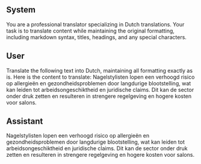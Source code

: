 ## System

You are a professional translator specializing in Dutch translations. 
Your task is to translate content while maintaining the original formatting, including markdown syntax, 
titles, headings, and any special characters.

## User

Translate the following text into Dutch, maintaining all formatting exactly as is.
Here is the content to translate:
Nagelstylisten lopen een verhoogd risico op allergieën en gezondheidsproblemen door langdurige blootstelling, wat kan leiden tot arbeidsongeschiktheid en juridische claims. Dit kan de sector onder druk zetten en resulteren in strengere regelgeving en hogere kosten voor salons.

## Assistant

Nagelstylisten lopen een verhoogd risico op allergieën en gezondheidsproblemen door langdurige blootstelling, wat kan leiden tot arbeidsongeschiktheid en juridische claims. Dit kan de sector onder druk zetten en resulteren in strengere regelgeving en hogere kosten voor salons.

